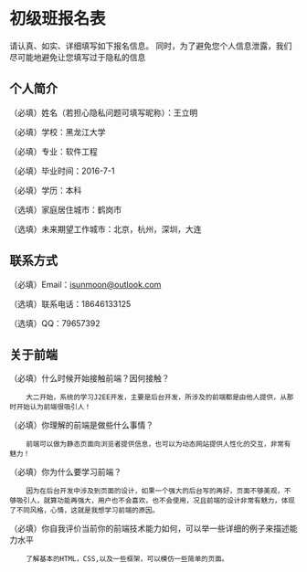 # 初级班报名表

请认真、如实、详细填写如下报名信息。
同时，为了避免您个人信息泄露，我们尽可能地避免让您填写过于隐私的信息

## 个人简介

（必填）姓名（若担心隐私问题可填写昵称）：王立明

（必填）学校：黑龙江大学

（必填）专业：软件工程

（必填）毕业时间：2016-7-1

（必填）学历：本科

（选填）家庭居住城市：鹤岗市

（选填）未来期望工作城市：北京，杭州，深圳，大连

## 联系方式

（必填）Email：isunmoon@outlook.com

（选填）联系电话：18646133125

（选填）QQ：79657392

## 关于前端

（必填）什么时候开始接触前端？因何接触？
       
        大二开始，系统的学习J2EE开发，主要是后台开发，所涉及的前端都是由他人提供，从那时开始认为前端很吸引人！

（必填）你理解的前端是做些什么事情？
        
        前端可以做为静态页面向浏览者提供信息，也可以为动态网站提供人性化的交互，非常有魅力！

（必填）你为什么要学习前端？
        
        因为在后台开发中涉及到页面的设计，如果一个强大的后台写的再好，页面不够美观，不够吸引人，就算功能再强大，用户也不会喜欢，也不会使用，况且前端的设计非常有魅力，体现了不同风格，心情，这就是我想学习前端的原因。

（必填）你自我评价当前你的前端技术能力如何，可以举一些详细的例子来描述能力水平
        
        了解基本的HTML，CSS,以及一些框架，可以模仿一些简单的页面。
  
